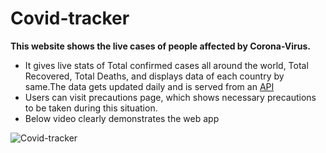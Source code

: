 # Covid-tracker

**This website shows the live cases of people affected by Corona-Virus.**
* It gives live stats of Total confirmed cases all around the world, Total Recovered, Total Deaths, and displays data of each country by same.The data gets updated daily and is served from an [API](https://pomber.github.io/covid19/timeseries.json) 
* Users can visit precautions page, which shows necessary precautions to be taken during this situation.
* Below video clearly demonstrates the web app

![Covid-tracker](https://user-images.githubusercontent.com/42268318/83955956-2777ee80-a876-11ea-8cbb-132b72e46658.gif)
